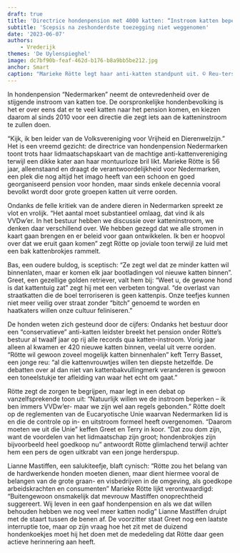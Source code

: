 ```yaml
---
draft: true
title: 'Directrice hondenpension met 4000 katten: “Instroom katten beperken”'
subtitle: 'Scepsis na zeshonderdste toezegging niet weggenomen'
date: '2023-06-07'
authors:
    - Vrederijk
themes: 'De Uylenspieghel'
image: dc7bf90b-feaf-462d-b176-b8a9bb5be212.jpg
anchor: Smart
caption: "Marieke Rötte legt haar anti-katten standpunt uit. © Reu-ters 2023\n"
---
```


In hondenpension “Nedermarken” neemt de ontevredenheid over de stijgende instroom van katten toe. De oorspronkelijke hondenbevolking is het er over eens dat er te veel katten naar het pension komen, en kiezen daarom al sinds 2010 voor een directie die zegt iets aan de katteninstroom te zullen doen.


 
“Kijk, ik ben leider van de Volksvereniging voor Vrijheid en Dierenwelzijn.” Het is een vreemd gezicht: de directrice van hondenpension Nedermarken toont trots haar lidmaatschapskaart van de machtige anti-kattenvereniging terwijl een dikke kater aan haar montuurloze bril likt. Marieke Rötte is 56 jaar, alleenstaand en draagt de verantwoordelijkheid voor Nedermarken, een plek die nog altijd het imago heeft van een schoon en goed georganiseerd pension voor honden, maar sinds enkele decennia vooral bevolkt wordt door grote groepen katten uit verre oorden.

Ondanks de felle kritiek van de andere dieren in Nedermarken spreekt ze vlot en vrolijk. “Het aantal moet substantieel omlaag, dat vind ik als VVDw’er. In het bestuur hebben we discussie over katteninstroom, we denken daar verschillend over. We hebben gezegd dat we alle stromen in kaart gaan brengen en er beleid voor gaan ontwikkelen. Ik ben er hoopvol over dat we eruit gaan komen” zegt Rötte op joviale toon terwijl ze luid met een bak kattenbrokjes rammelt.

Bas, een oudere buldog, is sceptisch: “Ze zegt wel dat ze minder katten wil binnenlaten, maar er komen elk jaar bootladingen vol nieuwe katten binnen”. Greet, een gezellige golden retriever, valt hem bij: “Weet u, de gewone hond is dat kattentuig zat” zegt hij met een verbeten tongval. “de overlast van straatkatten die de boel terroriseren is geen kattenpis. Onze teefjes kunnen niet meer veilig over straat zonder “bitch” genoemd te worden en haatkaters willen onze cultuur feliniseren.”

De honden weten zich gesteund door de cijfers: Ondanks het bestuur door een “conservatieve” anti-katten leidster breekt het pension onder Rötte’s bestuur al twaalf jaar op rij alle records qua katten-instroom. Vorig jaar alleen al kwamen er 420 nieuwe katten binnen, veelal uit verre oorden. “Rötte wil gewoon zoveel mogelijk katten binnenhalen” keft Terry Basset, een jonge reu: “al die kattenvrouwtjes willen ten diepste hetzelfde. De debatten over al dan niet van kattenbakvullingmerk veranderen is gewoon een toneelstukje ter afleiding van waar het echt om gaat.”

Rötte zegt de zorgen te begrijpen, maar legt in een debat op vanzelfsprekende toon uit: “Natuurlijk willen we de instroom beperken – ik ben immers VVDw’er- maar we zijn wel aan regels gebonden.” Rötte doelt op de reglementen van de Eucaryotische Unie waarvan Nedermarken lid is en die de controle op in- en uitstroom formeel heeft overgenomen. “Daarom moeten we uit die Unie” keffen Greet en Terry in koor. “Dat zou dom zijn, want de voordelen van het lidmaatschap zijn groot; hondenbrokjes zijn bijvoorbeeld heel goedkoop nu” antwoordt Rötte glimlachend terwijl achter hem een pers de ogen uitkrabt van een jonge herderspup.

Lianne Mastiffen, een salukiteefje, blaft cynisch: “Rötte zou het belang van de hardwerkende honden moeten dienen, maar dient hiermee vooral de belangen van de grote graan- en visbedrijven in de omgeving, als goedkope arbeidskrachten en consumenten” Marieke Rötte lijkt verontwaardigd: “Buitengewoon onsmakelijk dat mevrouw Mastiffen onoprechtheid suggereert. Wij leven in een gaaf hondenpension en als we dat willen behouden hebben we nog veel meer katten nodig” Lianne Mastiffen druipt met de staart tussen de benen af. De voorzitter staat Greet nog een laatste interruptie toe, maar op zijn vraag hoe het zit met de duizend hondenkoekjes moet hij het doen met de mededeling dat Rötte daar geen actieve herinnering aan heeft.
